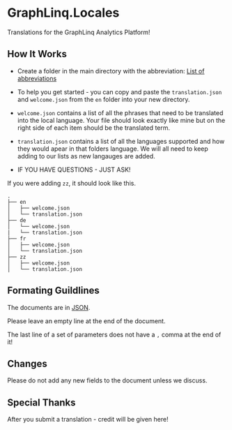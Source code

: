 # GraphLinq.Locales

Translations for the GraphLinq Analytics Platform!

## How It Works

- Create a folder in the main directory with the abbreviation: [List of abbreviations](https://github.com/ladjs/i18n-locales)

- To help you get started - you can copy and paste the `translation.json` and `welcome.json` from the `en` folder into your new directory.

- `welcome.json` contains a list of all the phrases that need to be translated into the local language. Your file should look exactly like mine but on the right side of each item should be the translated term.

- `translation.json` contains a list of all the languages supported and how they would apear in that folders language. We will all need to keep adding to our lists as new langauges are added.

- IF YOU HAVE QUESTIONS - JUST ASK!

If you were adding `zz`, it should look like this.

```(none)
.
├── en
│   ├── welcome.json
│   └── translation.json
├── de
│   └── welcome.json
|   └── translation.json
├── fr
│   ├── welcome.json
│   └── translation.json
├── zz
│   ├── welcome.json
│   └── translation.json
```

## Formating Guildlines

The documents are in [JSON](https://en.wikipedia.org/wiki/JSON).

Please leave an empty line at the end of the document.

The last line of a set of parameters does not have a `,` comma at the end of it!

## Changes

Please do not add any new fields to the document unless we discuss.

## Special Thanks

After you submit a translation - credit will be given here!
